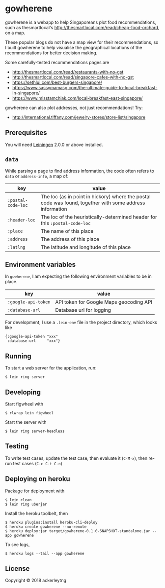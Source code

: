 # gowherene

gowherene is a webapp to help Singaporeans plot food recommendations, such as
thesmartlocal's http://thesmartlocal.com/read/cheap-food-orchard, on a map. 

These popular blogs do not have a map view for their recommendations, so I built
gowherene to help visualise the geographical locations of the recommendations
for better decision making.

Some carefully-tested recommendations pages are

+ http://thesmartlocal.com/read/restaurants-with-no-gst
+ http://thesmartlocal.com/read/singapore-cafes-with-no-gst
+ https://sethlui.com/best-burgers-singapore/
+ https://www.sassymamasg.com/the-ultimate-guide-to-local-breakfast-in-singapore/
+ https://www.misstamchiak.com/local-breakfast-east-singapore/

gowherene can also plot addresses, not just recommendations! Try:

+ http://international.tiffany.com/jewelry-stores/store-list/singapore

## Prerequisites

You will need [Leiningen][] 2.0.0 or above installed.

[leiningen]: https://github.com/technomancy/leiningen

## `data`

While parsing a page to find address information, 
the code often refers to `data` or `address-info`, a map of:

| key                 | value                                                                                                      |
| ------------------- | ---------------------------------------------------------------------------------------------------------- |
| `:postal-code-loc`  | The loc (as in point in hickory) where the postal code was found, together with some address information   |
| `:header-loc`       | The loc of the heuristically-determined header for this `:postal-code-loc`                                 |
| `:place`            | The name of this place                                                                                     |
| `:address`          | The address of this place                                                                                  |
| `:latlng`           | The latitude and longitude of this place                                                                   |

## Environment variables

In `gowherene`, I am expecting the following environment variables to be in place.

| key                 | value                                   |
| ---                 | ---                                     |
| `:google-api-token` | API token for Google Maps geocoding API |
| `:database-url`     | Database url for logging                |


For development, I use a `.lein-env` file in the project directory, which looks like

```
{:google-api-token "xxx"
 :database-url     "xxx"}
```

## Running

To start a web server for the application, run:

```
$ lein ring server
```

## Developing

Start figwheel with

```
$ rlwrap lein figwheel
```

Start the server with

```
$ lein ring server-headless
```

## Testing

To write test cases, update the test case, then evaluate it (`C-M-x`), then re-run test cases (`C-c C-t C-n`)

## Deploying on heroku

Package for deployment with

```
$ lein clean
$ lein ring uberjar
```

Install the heroku toolbelt, then

```
$ heroku plugins:install heroku-cli-deploy
$ heroku create gowherene --no-remote
$ heroku deploy:jar target/gowherene-0.1.0-SNAPSHOT-standalone.jar --app gowherene
```

To see logs,

```
$ heroku logs --tail --app gowherene
```

## License

Copyright © 2018 ackerleytng
